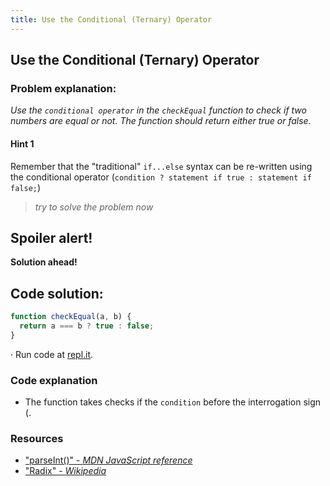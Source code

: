 ```yaml
---
title: Use the Conditional (Ternary) Operator
---
```

## Use the Conditional (Ternary) Operator

### Problem explanation:
_Use the `conditional operator` in the `checkEqual` function to check if two numbers are equal or not. The function should return either true or false._

#### Hint 1
Remember that the "traditional" `if...else` syntax can be re-written using the conditional operator (`condition ? statement if true : statement if false;`)
> _try to solve the problem now_
> 


## Spoiler alert!

**Solution ahead!**

## Code solution:

```javascript
function checkEqual(a, b) {
  return a === b ? true : false;
}
```
·  Run code at [repl.it](https://repl.it/@AdrianSkar/Basic-JS-Ternary-operator).

### Code explanation
- The function takes checks if the `condition` before the interrogation sign (.


### Resources

- ["parseInt()" - *MDN JavaScript reference*](https://developer.mozilla.org/en-US/docs/Web/JavaScript/Reference/Global_Objects/parseInt)
- ["Radix" - *Wikipedia*](https://en.wikipedia.org/wiki/Radix)




<!--stackedit_data:
eyJoaXN0b3J5IjpbLTE1MDA1ODc4MzUsMTMwNjkxODM0NSw2MD
Y3Mzc3NTMsODU4MTM4MDAsMTAxMTg4MTE5NSwxMDY1ODczMDk3
LDQ2MzMyMDI2OCwxOTEyNTM1NDQzLC01OTM4NzIwNTIsLTYzOT
UzNTkyMCw1NzgyNTAwMDAsLTM2MTUxMzIxOCwtMTYyOTU2MTA1
OSwtMTYzNTcwNzUzMSwtNTE3MjIzNjM1LDY4NTY3NTE0OSwtOD
I1MzA1NDgsLTE5MzQ4OTMyNSwyMDUyOTk1ODYwLDE1NjEwMDE3
NTddfQ==
-->